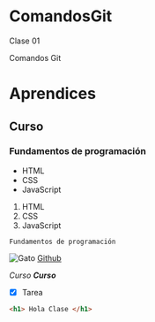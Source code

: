 # ComandosGit
Clase 01

Comandos Git
# Aprendices
## Curso 
### Fundamentos de programación

- HTML
- CSS
- JavaScript

1. HTML
2. CSS
3. JavaScript

~~~
Fundamentos de programación
~~~

![Gato](https://static.nationalgeographic.es/files/styles/image_3200/public/75552.ngsversion.1422285553360.jpg?w=1600&h=1067)
[Github](https://github.com/)

*Curso*
***Curso***

- [x] Tarea

```html
<h1> Hola Clase </h1>
```
